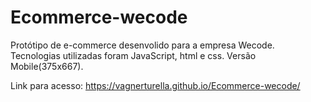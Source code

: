 # Ecommerce-wecode

Protótipo de e-commerce desenvolido para a empresa Wecode. Tecnologias utilizadas foram JavaScript, html e css. Versão Mobile(375x667).

Link para acesso:  https://vagnerturella.github.io/Ecommerce-wecode/
